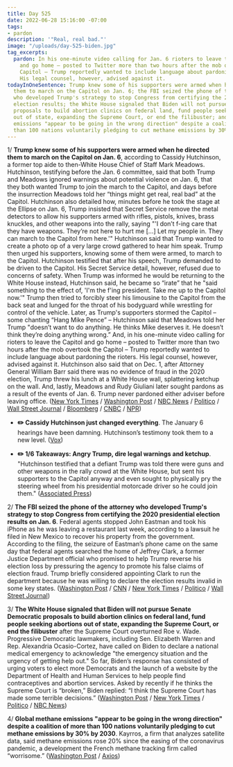 ```yaml
---
title: Day 525
date: 2022-06-28 15:16:00 -07:00
tags:
- pardon
description: '"Real, real bad."'
image: "/uploads/day-525-biden.jpg"
tag_excerpts:
  pardon: In his one-minute video calling for Jan. 6 rioters to leave the Capitol
    and go home – posted to Twitter more than two hours after the mob overtook the
    Capitol – Trump reportedly wanted to include language about pardoning the rioters.
    His legal counsel, however, advised against it.
todayInOneSentence: Trump knew some of his supporters were armed when he directed
  them to march on the Capitol on Jan. 6; the FBI seized the phone of the attorney
  who developed Trump's strategy to stop Congress from certifying the 2020 presidential
  election results; the White House signaled that Biden will not pursue Senate Democratic
  proposals to build abortion clinics on federal land, fund people seeking abortions
  out of state, expanding the Supreme Court, or end the filibuster; and global methane
  emissions "appear to be going in the wrong direction" despite a coalition of more
  than 100 nations voluntarily pledging to cut methane emissions by 30% by 2030.
---
```


1/ **Trump knew some of his supporters were armed when he directed them to march on the Capitol on Jan. 6**, according to Cassidy Hutchinson, a former top aide to then-White House Chief of Staff Mark Meadows. Hutchinson, testifying before the Jan. 6 committee, said that both Trump and Meadows ignored warnings about potential violence on Jan. 6, that they both wanted Trump to join the march to the Capitol, and days before the insurrection Meadows told her “things might get real, real bad” at the Capitol. Hutchinson also detailed how, minutes before he took the stage at the Ellipse on Jan. 6, Trump insisted that Secret Service remove the metal detectors to allow his supporters armed with rifles, pistols, knives, brass knuckles, and other weapons into the rally, saying "'I don’t f-ing care that they have weapons. They’re not here to hurt me \[...\] Let my people in. They can march to the Capitol from here.'" Hutchinson said that Trump wanted to create a photo op of a very large crowd gathered to hear him speak. Trump then urged his supporters, knowing some of them were armed, to march to the Capitol. Hutchinson testified that after his speech, Trump demanded to be driven to the Capitol. His Secret Service detail, however, refused due to concerns of safety. When Trump was informed he would be returning to the White House instead, Hutchinson said, he became so “irate” that he "said something to the effect of, 'I'm the f'ing president. Take me up to the Capitol now.'" Trump then tried to forcibly steer his limousine to the Capitol from the back seat and lunged for the throat of his bodyguard while wrestling for control of the vehicle. Later, as Trump's supporters stormed the Capitol – some chanting “Hang Mike Pence” – Hutchinson said that Meadows told her Trump "doesn’t want to do anything. He thinks Mike deserves it. He doesn’t think they’re doing anything wrong.” And, in his one-minute video calling for rioters to leave the Capitol and go home – posted to Twitter more than two hours after the mob overtook the Capitol – Trump reportedly wanted to include language about pardoning the rioters. His legal counsel, however, advised against it. Hutchinson also said that on Dec. 1, after Attorney General William Barr said there was no evidence of fraud in the 2020 election, Trump threw his lunch at a White House wall, splattering ketchup on the wall. And, lastly, Meadows and Rudy Giuliani later sought pardons as a result of the events of Jan. 6. Trump never pardoned either adviser before leaving office. ([New York Times](https://www.nytimes.com/live/2022/06/28/us/jan-6-hearing-today) / [Washington Post](https://www.washingtonpost.com/national-security/2022/06/28/jan-6-committee-hearings-live-updates-day-6/) / [NBC News](https://www.nbcnews.com/politics/congress/jan-6-panel-looks-trump-white-house-cassidy-hutchinson-testimony-rcna35550) / [Politico](https://www.politico.com/news/2022/06/28/jan-6-meadows-hutchinson-trump-00042779) / [Wall Street Journal](https://www.wsj.com/articles/cassidy-hutchinson-to-testify-in-jan-6-hearing-tuesday-11656423562?mod=hp_lead_pos6&mod=hp_lead_pos5) / [Bloomberg](https://www.bloomberg.com/news/articles/2022-06-28/jan-6-latest-hutchinson-to-testify-on-cross-cutting-topics?sref=MIBMEEoj) / [CNBC](https://www.cnbc.com/2022/06/28/trump-lunged-at-secret-service-agent-in-rage-when-told-he-couldnt-go-to-capitol-on-jan-6-aide-testifies.html) / [NPR](https://www.npr.org/2022/06/28/1107963394/jan-6-hearing-live-stream-how-to-watch))

* **✏️ Cassidy Hutchinson just changed everything**. The January 6 hearings have been damning. Hutchinson’s testimony took them to a new level. ([Vox](https://www.vox.com/policy-and-politics/2022/6/28/23186934/cassidy-hutchinson-trump-january-6-hearing))

* **✏️ 1/6 Takeaways: Angry Trump, dire legal warnings and ketchup**. "Hutchinson testified that a defiant Trump was told there were guns and other weapons in the rally crowd at the White House, but sent his supporters to the Capitol anyway and even sought to physically pry the steering wheel from his presidential motorcade driver so he could join them." ([Associated Press](https://apnews.com/article/jan-6-hearings-takeaways-28cd431d3308344132a593d5d2368066))

2/ **The FBI seized the phone of the attorney who developed Trump's strategy to stop Congress from certifying the 2020 presidential election results on Jan. 6**. Federal agents stopped John Eastman and took his iPhone as he was leaving a restaurant last week, according to a lawsuit he filed in New Mexico to recover his property from the government. According to the filing, the seizure of Eastman’s phone came on the same day that federal agents searched the home of Jeffrey Clark, a former Justice Department official who promised to help Trump reverse his election loss by pressuring the agency to promote his false claims of election fraud. Trump briefly considered appointing Clark to run the department because he was willing to declare the election results invalid in some key states. ([Washington Post](https://www.washingtonpost.com/national-security/2022/06/27/eastman-phone-seized-fbi-jan6/) / [CNN](https://www.cnn.com/2022/06/27/politics/john-eastman-search-phone-january-6/index.html) / [New York Times](https://www.nytimes.com/2022/06/27/us/politics/john-eastman-jan-6.html) / [Politico](https://www.politico.com/news/2022/06/27/eastman-phone-seized-jan-6-00042680) / [Wall Street Journal](https://www.wsj.com/articles/federal-agents-seize-phone-of-john-eastman-key-figure-in-pro-trump-bid-to-reverse-2020-election-outcome-11656373224))

3/ **The White House signaled that Biden will not pursue Senate Democratic proposals to build abortion clinics on federal land, fund people seeking abortions out of state, expanding the Supreme Court, or end the filibuster** after the Supreme Court overturned Roe v. Wade. Progressive Democratic lawmakers, including Sen. Elizabeth Warren and Rep. Alexandria Ocasio-Cortez, have called on Biden to declare a national medical emergency to acknowledge "the emergency situation and the urgency of getting help out." So far, Biden’s response has consisted of urging voters to elect more Democrats and the launch of a website by the Department of Health and Human Services to help people find contraceptives and abortion services. Asked by recently if he thinks the Supreme Court is “broken,” Biden replied: “I think the Supreme Court has made some terrible decisions.” ([Washington Post](https://www.washingtonpost.com/politics/2022/06/27/democrats-angry-party-leaders/) / [New York Times](https://www.nytimes.com/2022/06/28/us/politics/biden-democrats-roe-response.html) / [Politico](https://www.politico.com/news/2022/06/28/hhs-roe-supremecourt-abortion-becerra-00042795) / [NBC News](https://www.nbcnews.com/politics/white-house/white-house-downplays-prospect-providing-abortion-services-federal-lan-rcna35594))

4/ **Global methane emissions "appear to be going in the wrong direction" despite a coalition of more than 100 nations voluntarily pledging to cut methane emissions by 30% by 2030**. Kayrros, a firm that analyzes satellite data, said methane emissions rose 20% since the easing of the coronavirus pandemic, a development the French methane tracking firm called “worrisome.” ([Washington Post](https://www.washingtonpost.com/climate-environment/2022/06/27/methane-emissions-rising-report/) / [Axios](https://www.axios.com/2022/06/28/despite-global-pledge-methane-emissions-increasing))